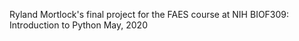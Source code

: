 Ryland Mortlock's final project for the FAES course at NIH BIOF309: Introduction to Python
May, 2020
